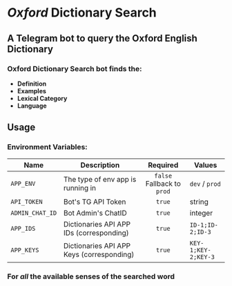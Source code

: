 # *Oxford* Dictionary Search

## A Telegram bot to query the Oxford English Dictionary 

###  Oxford Dictionary Search bot finds the:

* **Definition** 
* **Examples**
* **Lexical Category**
* **Language**

## Usage

### Environment Variables:

| Name             | Description                               | Required                   | Values 
| ---------------- | ----------------------------------------  | :------------------------: | ---------------
| `APP_ENV`        | The type of env app is running in         | `false` Fallback to `prod` | `dev` / `prod`
| `API_TOKEN`      | Bot's TG API Token                        | `true`                     | string
| `ADMIN_CHAT_ID`  | Bot Admin's ChatID                        | `true`                     | integer
| `APP_IDS`        | Dictionaries API APP IDs (corresponding)  | `true`                     | `ID-1;ID-2;ID-3`
| `APP_KEYS`       | Dictionaries API APP Keys (corresponding) | `true`                     | `KEY-1;KEY-2;KEY-3`

### For *all* the available senses of the searched word

